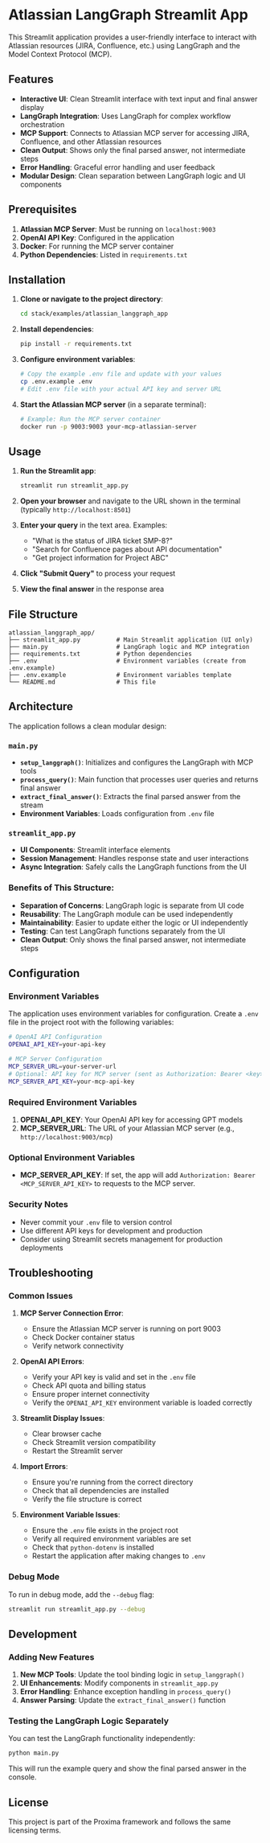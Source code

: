 # Atlassian LangGraph Streamlit App

This Streamlit application provides a user-friendly interface to interact with Atlassian resources (JIRA, Confluence, etc.) using LangGraph and the Model Context Protocol (MCP).

## Features

- **Interactive UI**: Clean Streamlit interface with text input and final answer display
- **LangGraph Integration**: Uses LangGraph for complex workflow orchestration
- **MCP Support**: Connects to Atlassian MCP server for accessing JIRA, Confluence, and other Atlassian resources
- **Clean Output**: Shows only the final parsed answer, not intermediate steps
- **Error Handling**: Graceful error handling and user feedback
- **Modular Design**: Clean separation between LangGraph logic and UI components

## Prerequisites

1. **Atlassian MCP Server**: Must be running on `localhost:9003`
2. **OpenAI API Key**: Configured in the application
3. **Docker**: For running the MCP server container
4. **Python Dependencies**: Listed in `requirements.txt`

## Installation

1. **Clone or navigate to the project directory**:
   ```bash
   cd stack/examples/atlassian_langgraph_app
   ```

2. **Install dependencies**:
   ```bash
   pip install -r requirements.txt
   ```

3. **Configure environment variables**:
   ```bash
   # Copy the example .env file and update with your values
   cp .env.example .env
   # Edit .env file with your actual API key and server URL
   ```

4. **Start the Atlassian MCP server** (in a separate terminal):
   ```bash
   # Example: Run the MCP server container
   docker run -p 9003:9003 your-mcp-atlassian-server
   ```

## Usage

1. **Run the Streamlit app**:
   ```bash
   streamlit run streamlit_app.py
   ```

2. **Open your browser** and navigate to the URL shown in the terminal (typically `http://localhost:8501`)

3. **Enter your query** in the text area. Examples:
   - "What is the status of JIRA ticket SMP-8?"
   - "Search for Confluence pages about API documentation"
   - "Get project information for Project ABC"

4. **Click "Submit Query"** to process your request

5. **View the final answer** in the response area

## File Structure

```
atlassian_langgraph_app/
├── streamlit_app.py          # Main Streamlit application (UI only)
├── main.py                   # LangGraph logic and MCP integration
├── requirements.txt          # Python dependencies
├── .env                      # Environment variables (create from .env.example)
├── .env.example              # Environment variables template
└── README.md                 # This file
```

## Architecture

The application follows a clean modular design:

### `main.py`
- **`setup_langgraph()`**: Initializes and configures the LangGraph with MCP tools
- **`process_query()`**: Main function that processes user queries and returns final answer
- **`extract_final_answer()`**: Extracts the final parsed answer from the stream
- **Environment Variables**: Loads configuration from `.env` file

### `streamlit_app.py`
- **UI Components**: Streamlit interface elements
- **Session Management**: Handles response state and user interactions
- **Async Integration**: Safely calls the LangGraph functions from the UI

### Benefits of This Structure:
- **Separation of Concerns**: LangGraph logic is separate from UI code
- **Reusability**: The LangGraph module can be used independently
- **Maintainability**: Easier to update either the logic or UI independently
- **Testing**: Can test LangGraph functions separately from the UI
- **Clean Output**: Only shows the final parsed answer, not intermediate steps

## Configuration

### Environment Variables
 The application uses environment variables for configuration. Create a `.env` file in the project root with the following variables:

```bash
# OpenAI API Configuration
OPENAI_API_KEY=your-api-key

# MCP Server Configuration
MCP_SERVER_URL=your-server-url
# Optional: API key for MCP server (sent as Authorization: Bearer <key>)
MCP_SERVER_API_KEY=your-mcp-api-key
```

### Required Environment Variables

1. **OPENAI_API_KEY**: Your OpenAI API key for accessing GPT models
2. **MCP_SERVER_URL**: The URL of your Atlassian MCP server (e.g., `http://localhost:9003/mcp`)

### Optional Environment Variables

- **MCP_SERVER_API_KEY**: If set, the app will add `Authorization: Bearer <MCP_SERVER_API_KEY>` to requests to the MCP server.

### Security Notes
- Never commit your `.env` file to version control
- Use different API keys for development and production
- Consider using Streamlit secrets management for production deployments

## Troubleshooting

### Common Issues

1. **MCP Server Connection Error**:
   - Ensure the Atlassian MCP server is running on port 9003
   - Check Docker container status
   - Verify network connectivity

2. **OpenAI API Errors**:
   - Verify your API key is valid and set in the `.env` file
   - Check API quota and billing status
   - Ensure proper internet connectivity
   - Verify the `OPENAI_API_KEY` environment variable is loaded correctly

3. **Streamlit Display Issues**:
   - Clear browser cache
   - Check Streamlit version compatibility
   - Restart the Streamlit server

4. **Import Errors**:
   - Ensure you're running from the correct directory
   - Check that all dependencies are installed
   - Verify the file structure is correct

5. **Environment Variable Issues**:
   - Ensure the `.env` file exists in the project root
   - Verify all required environment variables are set
   - Check that `python-dotenv` is installed
   - Restart the application after making changes to `.env`

### Debug Mode
To run in debug mode, add the `--debug` flag:
```bash
streamlit run streamlit_app.py --debug
```

## Development

### Adding New Features

1. **New MCP Tools**: Update the tool binding logic in `setup_langgraph()`
2. **UI Enhancements**: Modify components in `streamlit_app.py`
3. **Error Handling**: Enhance exception handling in `process_query()`
4. **Answer Parsing**: Update the `extract_final_answer()` function

### Testing the LangGraph Logic Separately

You can test the LangGraph functionality independently:
```bash
python main.py
```

This will run the example query and show the final parsed answer in the console.

## License

This project is part of the Proxima framework and follows the same licensing terms. 